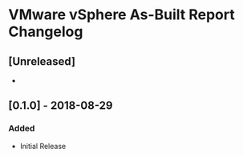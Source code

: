 # VMware vSphere As-Built Report Changelog

## [Unreleased]
-

## [0.1.0] - 2018-08-29
### Added
- Initial Release